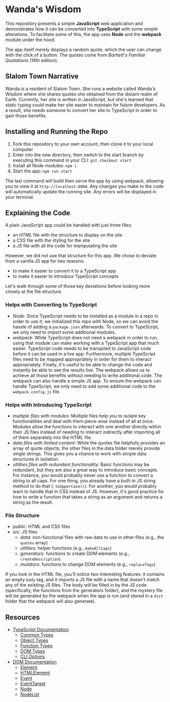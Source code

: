 # Wanda's Wisdom

This repository presents a simple **JavaScript** web application and demonstrates how it can be converted into **TypeScript** with some simple alterations. To facilitate some of this, the app uses **Node** and the **webpack** module under the hood.

The app itself merely displays a random quote, which the user can change with the click of a button. The quotes come from _Bartlett's Familiar Quotations_ (18th edition).

## Slalom Town Narrative

Wanda is a resident of Slalom Town. She runs a website called Wanda's Wisdom where she shares quotes she obtained from the distant realm of Earth. Currently, her site is written in JavaScript, but she's learned that static typing could make her site easier to maintain for future developers. As a result, she needs someone to convert her site to TypeScript in order to gain those benefits.

## Installing and Running the Repo

1. Fork this repository to your own account, then clone it to your local computer
2. Enter into the new directory, then switch to the start branch by executing this command in your CLI: `git checkout start`
3. Install all Node modules: `npm i`
4. Start the app: `npm run start`

The last command will build then serve the app by using webpack, allowing you to view it at `http://localhost:8080`. Any changes you make to the code will automatically update the running site. Any errors will be displayed in your terminal.

## Explaining the Code

A plain JavaScript app could be handled with just three files:

- an _HTML_ file with the structure to display on the site
- a _CSS_ file with the styling for the site
- a _JS_ file with all the code for manipulating the site

However, we did not use that structure for this app. We chose to deviate from a vanilla JS app for two reasons:

- to make it easier to _convert_ it to a TypeScript app
- to make it easier to _introduce_ TypeScript concepts

Let's walk through some of those key deviations before looking more closely at the file structure.

### Helps with Converting to TypeScript

- _Node_: Since TypeScript needs to be installed as a module in a repo in order to use it, we initialized this repo with Node, so we can avoid the hassle of adding a `package.json` afterwards. To convert to TypeScript, we only need to import some additional modules.
- _webpack_: While TypeScript does not need a webpack in order to run, using that module can make working with a TypeScript app that much easier. TypeScript code needs to be transpiled to JavaScript code before it can be used in a live app. Furthermore, multiple TypeScript files need to be mapped appropriately in order for them to interact appropriately. Finally, it's useful to be able to change the code and instantly be able to see the results live. The webpack allows us to achieve all those benefits without needing to write additional code. The webpack can also handle a simple JS app. To ensure the webpack can handle TypeScript, we only need to add some additional code to the `webpack.config.js` file.

### Helps with Introducing TypeScript

- _multiple files with modules_: Multiple files help you to isolate key functionalities and deal with them piece-wise instead of all at once. Modules allow the functions to interact with one another directly within their JS files instead of needing to interact indirectly after importing all of them separately into the HTML file.
- _data files with limited content_: While the quotes file helpfully provides an array of quote objects, the other files in the data folder merely provide single strings. This gives you a chance to work with simple data structures in isolation.
- _utilities files with redundant functionality_: Basic functions may be redundant, but they are also a great way to introduce basic concepts. For instance, you would probably never use a function to convert a string to all caps. For one thing, you already have a built-in JS string method to do that (`.toUpperCase()`). For another, you would probably want to handle that in CSS instead of JS. However, it's good practice for how to write a function that takes a string as an argument and returns a string as the result.

### File Structure

- _public_: HTML and CSS files
- _src_: JS files
    - _data_: non-functional files with raw data to use in other files (e.g., the `quotes` array)
    - _utilities_: helper functions (e.g., `makeAllCaps`)
    - _generators_: functions to create DOM elements (e.g., `createDescription`)
    - _mutators_: functions to change DOM elements (e.g., `replaceTags`)

If you look in the HTML file, you'll notice two interesting features: it contains an empty `body` tag, and it imports a JS file with a name that doesn't match any of the existing JS files. The body will be filled in by the JS code (specifically, the functions from the generators folder), and the mystery file will be generated by the webpack when the app is run (and stored in a `dist` folder that the webpack will also generate).

## Resources

- [TypeScript Documentation](https://www.typescriptlang.org/docs/)
    - [Common Types](https://www.typescriptlang.org/docs/handbook/2/everyday-types.html)
    - [Object Types](https://www.typescriptlang.org/docs/handbook/2/objects.html)
    - [Function Types](https://www.typescriptlang.org/docs/handbook/2/functions.html)
    - [DOM Types](https://www.typescriptlang.org/docs/handbook/dom-manipulation.html)
    - [CLI Options](https://www.typescriptlang.org/docs/handbook/compiler-options.html#handbook-content)
- [DOM Documentation](https://developer.mozilla.org/en-US/docs/Web/API/Document_Object_Model)
    - [Element](https://developer.mozilla.org/en-US/docs/Web/API/Element)
    - [HTMLElement](https://developer.mozilla.org/en-US/docs/Web/API/HTMLElement)
    - [Event](https://developer.mozilla.org/en-US/docs/Web/API/Event)
    - [EventTarget](https://developer.mozilla.org/en-US/docs/Web/API/EventTarget)
    - [Node](https://developer.mozilla.org/en-US/docs/Web/API/Node)
    - [NodeList](https://developer.mozilla.org/en-US/docs/Web/API/NodeList)
